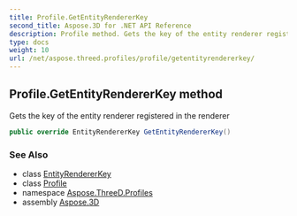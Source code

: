 ```yaml
---
title: Profile.GetEntityRendererKey
second_title: Aspose.3D for .NET API Reference
description: Profile method. Gets the key of the entity renderer registered in the renderer
type: docs
weight: 10
url: /net/aspose.threed.profiles/profile/getentityrendererkey/
---
```

## Profile.GetEntityRendererKey method

Gets the key of the entity renderer registered in the renderer

```csharp
public override EntityRendererKey GetEntityRendererKey()
```

### See Also

* class [EntityRendererKey](../../../aspose.threed.render/entityrendererkey/)
* class [Profile](../)
* namespace [Aspose.ThreeD.Profiles](../../../aspose.threed.profiles/)
* assembly [Aspose.3D](../../../)


